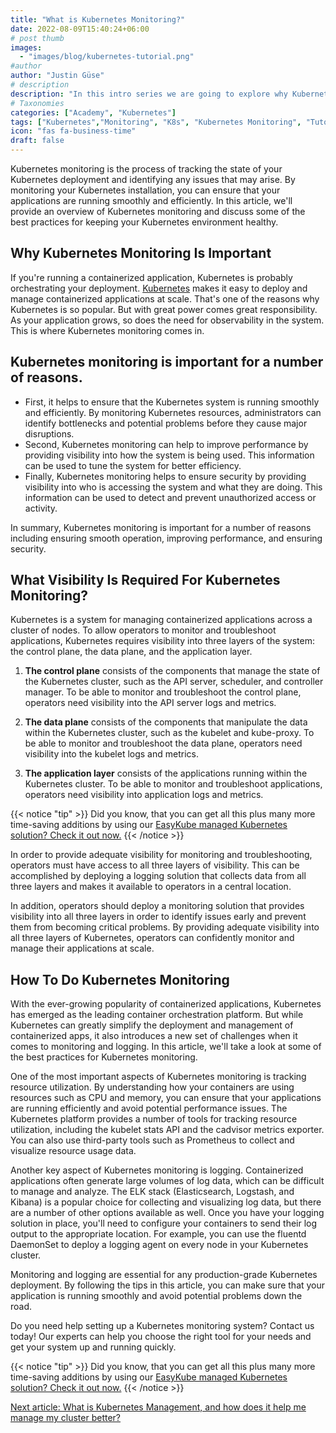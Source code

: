 ```yaml
---
title: "What is Kubernetes Monitoring?"
date: 2022-08-09T15:40:24+06:00
# post thumb
images:
  - "images/blog/kubernetes-tutorial.png"
#author
author: "Justin Güse"
# description
description: "In this intro series we are going to explore why Kubernetes monitoring is important, will increase uptime, and reduce errors in your Kubernetes Deployment."
# Taxonomies
categories: ["Academy", "Kubernetes"]
tags: ["Kubernetes","Monitoring", "K8s", "Kubernetes Monitoring", "Tutorial"]
icon: "fas fa-business-time"
draft: false
---
```


Kubernetes monitoring is the process of tracking the state of your Kubernetes deployment and identifying any issues that may arise. By monitoring your Kubernetes installation, you can ensure that your applications are running smoothly and efficiently. In this article, we'll provide an overview of Kubernetes monitoring and discuss some of the best practices for keeping your Kubernetes environment healthy.

## Why Kubernetes Monitoring Is Important

If you're running a containerized application, Kubernetes is probably orchestrating your deployment. [Kubernetes](https://easycloudhost.de/blog/what-is-kubernetes/) makes it easy to deploy and manage containerized applications at scale. That's one of the reasons why Kubernetes is so popular. But with great power comes great responsibility. As your application grows, so does the need for observability in the system. This is where Kubernetes monitoring comes in.

## Kubernetes monitoring is important for a number of reasons.

- First, it helps to ensure that the Kubernetes system is running smoothly and efficiently. By monitoring Kubernetes resources, administrators can identify bottlenecks and potential problems before they cause major disruptions.
- Second, Kubernetes monitoring can help to improve performance by providing visibility into how the system is being used. This information can be used to tune the system for better efficiency.
- Finally, Kubernetes monitoring helps to ensure security by providing visibility into who is accessing the system and what they are doing. This information can be used to detect and prevent unauthorized access or activity.

In summary, Kubernetes monitoring is important for a number of reasons including ensuring smooth operation, improving performance, and ensuring security.


## What Visibility Is Required For Kubernetes Monitoring?

Kubernetes is a system for managing containerized applications across a cluster of nodes. To allow operators to monitor and troubleshoot applications, Kubernetes requires visibility into three layers of the system: the control plane, the data plane, and the application layer.

1. **The control plane** consists of the components that manage the state of the Kubernetes cluster, such as the API server, scheduler, and controller manager. To be able to monitor and troubleshoot the control plane, operators need visibility into the API server logs and metrics.

1. **The data plane** consists of the components that manipulate the data within the Kubernetes cluster, such as the kubelet and kube-proxy. To be able to monitor and troubleshoot the data plane, operators need visibility into the kubelet logs and metrics.

1. **The application layer** consists of the applications running within the Kubernetes cluster. To be able to monitor and troubleshoot applications, operators need visibility into application logs and metrics.

{{< notice "tip" >}}
  Did you know, that you can get all this plus many more time-saving additions by using our [EasyKube managed Kubernetes solution? Check it out now.](/services/easykube)
{{< /notice >}}

In order to provide adequate visibility for monitoring and troubleshooting, operators must have access to all three layers of visibility. This can be accomplished by deploying a logging solution that collects data from all three layers and makes it available to operators in a central location.

In addition, operators should deploy a monitoring solution that provides visibility into all three layers in order to identify issues early and prevent them from becoming critical problems. By providing adequate visibility into all three layers of Kubernetes, operators can confidently monitor and manage their applications at scale.

## How To Do Kubernetes Monitoring

With the ever-growing popularity of containerized applications, Kubernetes has emerged as the leading container orchestration platform. But while Kubernetes can greatly simplify the deployment and management of containerized apps, it also introduces a new set of challenges when it comes to monitoring and logging. In this article, we'll take a look at some of the best practices for Kubernetes monitoring.

One of the most important aspects of Kubernetes monitoring is tracking resource utilization. By understanding how your containers are using resources such as CPU and memory, you can ensure that your applications are running efficiently and avoid potential performance issues. The Kubernetes platform provides a number of tools for tracking resource utilization, including the kubelet stats API and the cadvisor metrics exporter. You can also use third-party tools such as Prometheus to collect and visualize resource usage data.

Another key aspect of Kubernetes monitoring is logging. Containerized applications often generate large volumes of log data, which can be difficult to manage and analyze. The ELK stack (Elasticsearch, Logstash, and Kibana) is a popular choice for collecting and visualizing log data, but there are a number of other options available as well. Once you have your logging solution in place, you'll need to configure your containers to send their log output to the appropriate location. For example, you can use the fluentd DaemonSet to deploy a logging agent on every node in your Kubernetes cluster.

Monitoring and logging are essential for any production-grade Kubernetes deployment. By following the tips in this article, you can make sure that your application is running smoothly and avoid potential problems down the road.

Do you need help setting up a Kubernetes monitoring system? Contact us today! Our experts can help you choose the right tool for your needs and get your system up and running quickly.


{{< notice "tip" >}}
  Did you know, that you can get all this plus many more time-saving additions by using our [EasyKube managed Kubernetes solution? Check it out now.](/services/easykube)
{{< /notice >}}

[Next article: What is Kubernetes Management, and how does it help me manage my cluster better?](/blog/what-is-kubernetes-management/)